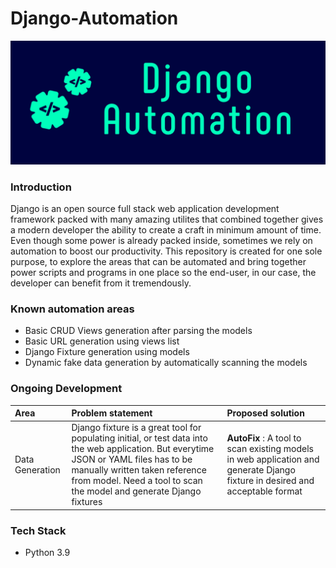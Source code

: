 # Django-Automation

![](django-automation.PNG)

### Introduction

Django is an open source full stack web application development framework packed with many amazing utilites that combined together gives a modern developer the ability to create a craft in minimum amount of time. Even though some power is already packed inside, sometimes we rely on automation to boost our productivity. This repository is created for one sole purpose, to explore the areas that can be automated and bring together power scripts and programs in one place so the end-user, in our case, the developer can benefit from it tremendously.

### Known automation areas

* Basic CRUD Views generation after parsing the models
* Basic URL generation using views list
* Django Fixture generation using models
* Dynamic fake data generation by automatically scanning the models

### Ongoing Development

| Area | Problem statement | Proposed solution |
| :--- | :---- | :--- |
| Data Generation | Django fixture is a great tool for populating initial, or test data into the web application. But everytime JSON or YAML files has to be manually written taken reference from model. Need a tool to scan the model and generate Django fixtures | **AutoFix** : A tool to scan existing models in web application and generate Django fixture in desired and acceptable format |

### Tech Stack

* Python 3.9